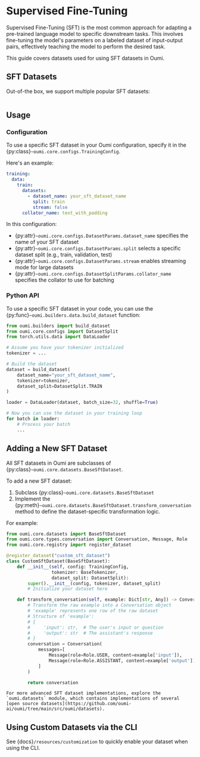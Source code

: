 # Supervised Fine-Tuning

Supervised Fine-Tuning (SFT) is the most common approach for adapting a pre-trained language model to specific downstream tasks. This involves fine-tuning the model's parameters on a labeled dataset of input-output pairs, effectively teaching the model to perform the desired task.

This guide covers datasets used for using SFT datasets in Oumi.

## SFT Datasets

Out-of-the box, we support multiple popular SFT datasets:

```{include} /api/summary/sft_datasets.md
```

## Usage

### Configuration

To use a specific SFT dataset in your Oumi configuration, specify it in the {py:class}`~oumi.core.configs.TrainingConfig`.

Here's an example:

```yaml
training:
  data:
    train:
      datasets:
        - dataset_name: your_sft_dataset_name
          split: train
          stream: false
      collator_name: text_with_padding
```

In this configuration:

- {py:attr}`~oumi.core.configs.DatasetParams.dataset_name` specifies the name of your SFT dataset
- {py:attr}`~oumi.core.configs.DatasetParams.split` selects a specific dataset split (e.g., train, validation, test)
- {py:attr}`~oumi.core.configs.DatasetParams.stream` enables streaming mode for large datasets
- {py:attr}`~oumi.core.configs.DatasetSplitParams.collator_name` specifies the collator to use for batching

### Python API

To use a specific SFT dataset in your code, you can use the {py:func}`~oumi.builders.data.build_dataset` function:

```python
from oumi.builders import build_dataset
from oumi.core.configs import DatasetSplit
from torch.utils.data import DataLoader

# Assume you have your tokenizer initialized
tokenizer = ...

# Build the dataset
dataset = build_dataset(
    dataset_name="your_sft_dataset_name",
    tokenizer=tokenizer,
    dataset_split=DatasetSplit.TRAIN
)

loader = DataLoader(dataset, batch_size=32, shuffle=True)

# Now you can use the dataset in your training loop
for batch in loader:
    # Process your batch
    ...
```

## Adding a New SFT Dataset

All SFT datasets in Oumi are subclasses of {py:class}`~oumi.core.datasets.BaseSftDataset`.

To add a new SFT dataset:

1. Subclass {py:class}`~oumi.core.datasets.BaseSftDataset`
2. Implement the {py:meth}`~oumi.core.datasets.BaseSftDataset.transform_conversation` method to define the dataset-specific transformation logic.

For example:

```python
from oumi.core.datasets import BaseSftDataset
from oumi.core.types.conversation import Conversation, Message, Role
from oumi.core.registry import register_dataset

@register_dataset("custom_sft_dataset")
class CustomSftDataset(BaseSftDataset):
    def __init__(self, config: TrainingConfig,
                 tokenizer: BaseTokenizer,
                 dataset_split: DatasetSplit):
        super().__init__(config, tokenizer, dataset_split)
        # Initialize your dataset here

    def transform_conversation(self, example: Dict[str, Any]) -> Conversation:
        # Transform the raw example into a Conversation object
        # 'example' represents one row of the raw dataset
        # Structure of 'example':
        # {
        #     'input': str,  # The user's input or question
        #     'output': str  # The assistant's response
        # }
        conversation = Conversation(
            messages=[
                Message(role=Role.USER, content=example['input']),
                Message(role=Role.ASSISTANT, content=example['output'])
            ]
        )

        return conversation
```

```{tip}
For more advanced SFT dataset implementations, explore the `oumi.datasets` module, which contains implementations of several [open source datasets](https://github.com/oumi-ai/oumi/tree/main/src/oumi/datasets).
```

## Using Custom Datasets via the CLI

See {docs}`/resources/customization` to quickly enable your dataset when using the CLI.
